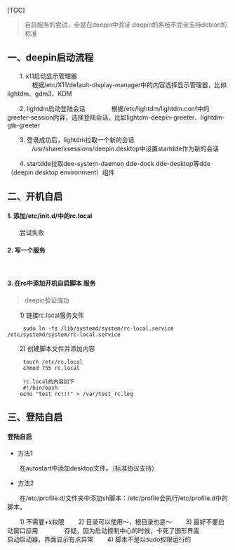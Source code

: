 
[TOC]

> 自启服务的尝试，全是在deepin中验证
> deepin的系统不完全支持debian的标准

## 一、deepin启动流程

&emsp;&emsp;1. x11启动显示管理器  
&emsp;&emsp;&emsp;&emsp;根据/etc/X11/default-display-manager中的内容选择显示管理器，比如lightdm、gdm3、KDM

&emsp;&emsp;2. lightdm启动登陆会话
&emsp;&emsp;&emsp;&emsp;根据/etc/lightdm/lightdm.conf中的greeter-session内容，选择登陆会话，比如lightdm-deepin-greeter、lightdm-gtk-greeter

&emsp;&emsp;3. 登录成功后，lightdm拉取一个新的会话
&emsp;&emsp;&emsp;&emsp;/usr/share/xsessions/deepin.desktop中设置startdde作为新的会话

&emsp;&emsp;4. startdde拉取dee-system-daemon dde-dock dde-desktop等dde（deepin desktop environment）组件


## 二、开机自启

#### 1. 添加/etc/init.d/中的rc.local

&emsp;&emsp;尝试失败
        
#### 2. 写一个服务

&emsp;&emsp;[](https://blog.csdn.net/anjing6851/article/details/101466204)

#### 3. 在rc中添加开机自启脚本 服务

> deepin验证成功

&emsp;&emsp;1) 链接rc.local服务文件

```shell
     sudo ln -fs /lib/systemd/system/rc-local.service /etc/systemd/system/rc-local.service
```

&emsp;&emsp;2) 创建脚本文件并添加内容

```shell
     touch /etc/rc.local
     chmod 755 rc.local
     
     rc.local的内容如下
     #!/bin/bash
    echo "test rc!!!" > /var/test_rc.log
```

        
## 三、登陆自启

#### 登陆自启

+ 方法1

&emsp;&emsp;在autostart中添加desktop文件。（标准协议支持）

+ 方法2

&emsp;&emsp;在/etc/profile.d/文件夹中添加sh脚本：/etc/profile会执行/etc/profile.d中的脚本。

&emsp;&emsp;1) 不需要+x权限
&emsp;&emsp;2) 目录可以使用～，根目录也是～
&emsp;&emsp;3) 最好不要启动窗口应用
&emsp;&emsp;&emsp;&emsp;存疑，因为启动控制中心的时候，卡死了图形界面
&emsp;&emsp;&emsp;&emsp;启动启动器，界面显示有点异常
&emsp;&emsp;4) 脚本不是以sudo权限运行的




